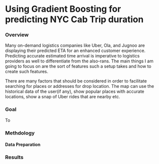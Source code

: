 # Using Gradient Boosting for predicting NYC Cab Trip duration
### Overview 
Many on-demand logistics companies like Uber, Ola, and Jugnoo are displaying their predicted ETA for an enhanced customer experience. Predicting accurate estimated time arrival is imperative to logistics providers as well to differentiate from the also-rans. The main things I am going to focus on are the sort of features such a setup takes and how to create such features. 

There are many factors that should be considered in order to facilitate searching for places or addresses for drop location. The map can use the historical data of the user(if any), show popular places with accurate locations, show a snap of Uber rides that are nearby etc. 


### Goal
To 

### Methdology

#### Data Preparation

### Results
